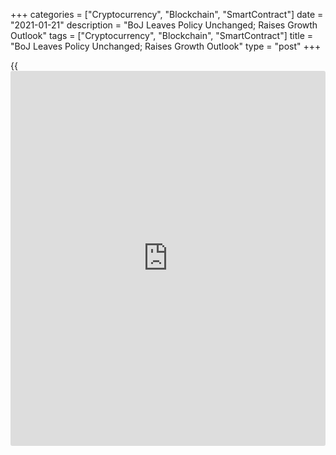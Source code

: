 +++
categories = ["Cryptocurrency", "Blockchain", "SmartContract"]
date = "2021-01-21"
description = "BoJ Leaves Policy Unchanged; Raises Growth Outlook"
tags = ["Cryptocurrency", "Blockchain", "SmartContract"]
title = "BoJ Leaves Policy Unchanged; Raises Growth Outlook"
type = "post"
+++

{{<iframe id="large-banner" src="https://www.bounty.group/#slide=23.0" width="100%" height="600" scrolling="no" style="border: 0px solid rgb(216, 221, 230); border-radius: 3px;">}}

The Bank of Japan decided to maintain its monetary [policy](https://www.fintechee.com/policy/) unchanged on
Thursday, but raised the growth projections, citing the impetus from the
fiscal stimulus measures.

The board voted 7-1 to retain the interest rate at -0.1 percent on
current accounts that financial institutions maintain at the central
bank.

The bank will continue to purchase necessary amount of Japanese
government bonds without setting an upper limit so that 10-year JGB
yields will remain at around zero percent.

Markets had expected the bank to keep monetary [policy](https://www.fintechee.com/policy/) unchanged ahead of
the [policy](https://www.fintechee.com/policy/) review in March.

The BoJ is likely to keep both its short-term [policy](https://www.fintechee.com/policy/) rate as well as its
target for 10-year JGB yields unchanged for the foreseeable future,
Marcel Thieliant, an economist at Capital Economics, said.

In its quarterly Outlook for Economic Activity and Prices report,
released today, the bank said compared to October, the projected growth
rates were somewhat higher, mainly for fiscal 2021, reflecting the
effects of the government's economic measures in particular.

The outlook is based on the assumption that the impact of the pandemic
will wane gradually and then almost subside toward the end of the
projection period.

The bank lifted the fiscal 2021 GDP growth outlook to 3.9 percent from
3.6 percent. Likewise, the growth projection for the fiscal 2022 was
raised to 1.8 percent from 1.6 percent.

The projected rates of increase in the CPI were more or less unchanged.

The BoJ expects consumer prices to rise 0.5 percent in the fiscal 2021
instead of 0.4 percent forecast in October. At the same time, inflation
outlook for the fiscal 2022 was retained at 0.7 percent.

For the fiscal 2020, the bank projected an economic contraction of 5.6
percent versus prior forecast of -5.5 percent. Consumer prices were
expected to drop 0.5 percent compared to -0.6 percent estimated in
October.

The bank noted that risks to both economic activity and prices were
skewed to the downside, mainly due to the impact of Covid-19.

For comments and feedback [contact](https://www.playgroundfx.com/contact/): editorial@rtt[news](https://www.letsplayfx.com/blog/forex-news-website/).com

[Economic News][1]

 **What parts of the world are seeing the best (and worst) economic
performances lately? Click[here][2] to check out our [Econ Scorecard][2]
and find out! See up-to-the-moment [ranking](https://www.playgroundfx.com/blog/crypto-exchange-ranking/)s for the best and worst
performers in [GDP][3], [unemployment rate][4], [inflation][2] and much
more.**

   1. www.rtt[news](https://www.letsplayfx.com/blog/forex-news-website/).com/Content/EconomicNews.aspx
   2. www.rtt[news](https://www.letsplayfx.com/blog/forex-news-website/).com/economic-scorecard/world-rank/CPI/highest-performance.aspx
   3. www.rtt[news](https://www.letsplayfx.com/blog/forex-news-website/).com/economic-scorecard/world-rank/GDP/highest-performance.aspx
   4. www.rtt[news](https://www.letsplayfx.com/blog/forex-news-website/).com/economic-scorecard/world-rank/unemployment-rate/lowest-performance.aspx